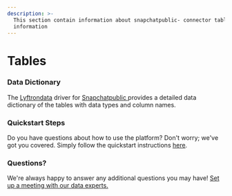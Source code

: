 ```yaml
---
description: >-
  This section contain information about snapchatpublic- connector tables
  information
---
```


# Tables

### Data Dictionary

The [Lyftrondata](https://www.lyftrondata.com/) driver for [Snapchatpublic ](../../snapchatpublic-/data-model/None/)provides a detailed data dictionary of the tables with data types and column names.

### Quickstart Steps

Do you have questions about how to use the platform? Don't worry; we've got you covered. Simply follow the quickstart instructions [here](../).

### Questions? <a href="#questions" id="questions"></a>

We're always happy to answer any additional questions you may have! [Set up a meeting with our data experts.](https://www.lyftrondata.com/book-a-meeting/)
